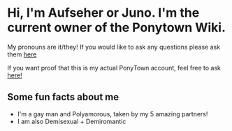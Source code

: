 # Hi, I'm Aufseher or Juno. I'm the current owner of the Ponytown Wiki.

My pronouns are it/they! If you would like to ask any questions please ask them [here](https://tellonym.me/neco_arc)

If you want proof that this is my actual PonyTown account, feel free to ask [here!](https://ponytown.fandom.com/wiki/Message_Wall:Aufseher)


## Some fun facts about me
* I'm a gay man and Polyamorous, taken by my 5 amazing partners!
* I am also Demisexual + Demiromantic
